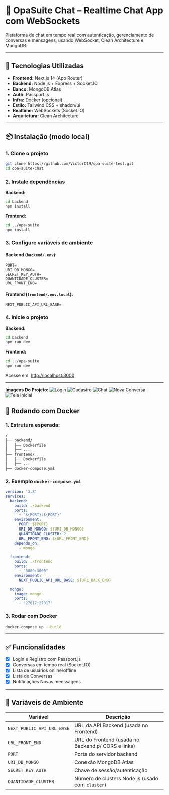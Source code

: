# 🧠 OpaSuite Chat – Realtime Chat App com WebSockets

Plataforma de chat em tempo real com autenticação, gerenciamento de conversas e mensagens, usando WebSocket, Clean Architecture e MongoDB.

---

## 🚀 Tecnologias Utilizadas

- **Frontend:** Next.js 14 (App Router)
- **Backend:** Node.js + Express + Socket.IO
- **Banco:** MongoDB Atlas
- **Auth:** Passport.js
- **Infra:** Docker (opcional)
- **Estilo:** Tailwind CSS + shadcn/ui
- **Realtime:** WebSockets (Socket.IO)
- **Arquitetura:** Clean Architecture

---

## 📦 Instalação (modo local)

### 1. Clone o projeto

```bash
git clone https://github.com/VictorD19/opa-suite-test.git
cd opa-suite-chat
```

### 2. Instale dependências

**Backend:**

```bash
cd backend
npm install
```

**Frontend:**

```bash
cd ../opa-suite
npm install
```

### 3. Configure variáveis de ambiente

#### Backend (`backend/.env`):

```env
PORT=
URI_DB_MONGO=
SECRET_KEY_AUTH=
QUANTIDADE_CLUSTER=
URL_FRONT_END=
```

#### Frontend (`frontend/.env.local`):

```env
NEXT_PUBLIC_API_URL_BASE=
```

### 4. Inicie o projeto

**Backend:**

```bash
cd backend
npm run dev
```

**Frontend:**

```bash
cd ../opa-suite
npm run dev
```

Acesse em: [http://localhost:3000](http://localhost:3000)

---

**Imagens Do Projeto:**
![Login](public/images/login.png)
![Cadastro](public/images/cadastro.png)
![Chat](public/images/chat.png)
![Nova Conversa](public/images/novaConversa.png)
![Tela Inicial](public/images/telaInicial.png)

## 🐳 Rodando com Docker

### 1. Estrutura esperada:

```bash
/
├── backend/
│   ├── Dockerfile
│   ├── ...
├── frontend/
│   ├── Dockerfile
│   ├── ...
├── docker-compose.yml
```

### 2. Exemplo `docker-compose.yml`

```yaml
version: '3.8'
services:
  backend:
    build: ./backend
    ports:
      - "${PORT}:${PORT}"
    environment:
      PORT: ${PORT}
      URI_DB_MONGO: ${URI_DB_MONGO}
      QUANTIDADE_CLUSTER: 2
      URL_FRONT_END: ${URL_FRONT_END}
    depends_on:
      - mongo

  frontend:
    build: ./frontend
    ports:
      - "3000:3000"
    environment:
      NEXT_PUBLIC_API_URL_BASE: ${URL_BACK_END}

  mongo:
    image: mongo
    ports:
      - "27017:27017"
```

### 3. Rodar com Docker

```bash
docker-compose up --build
```

---


## ✅ Funcionalidades

- [x] Login e Registro com Passport.js
- [x] Conversas em tempo real (Socket.IO)
- [x] Lista de usuários online/offline
- [x] Lista de Conversas
- [x] Notificações Novas menssagens

---

## 🔐 Variáveis de Ambiente

| Variável | Descrição |
|---------|-----------|
| `NEXT_PUBLIC_API_URL_BASE` | URL da API Backend (usada no Frontend) |
| `URL_FRONT_END` | URL do Frontend (usada no Backend p/ CORS e links) |
| `PORT` | Porta do servidor backend |
| `URI_DB_MONGO` | Conexão MongoDB Atlas |
| `SECRET_KEY_AUTH` | Chave de sessão/autenticação |
| `QUANTIDADE_CLUSTER` | Número de clusters Node.js (usado com `cluster`) |